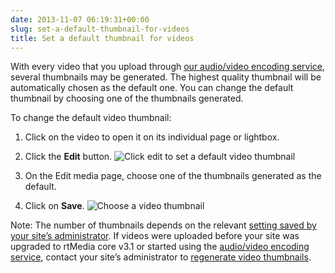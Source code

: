 ```yaml
---
date: 2013-11-07 06:19:31+00:00
slug: set-a-default-thumbnail-for-videos
title: Set a default thumbnail for videos
---
```


With every video that you upload through [our audio/video encoding service](https://rtcamp.com/rtmedia/addons/audio-video-encoding-service/), several thumbnails may be generated. The highest quality thumbnail will be automatically chosen as the default one. You can change the default thumbnail by choosing one of the thumbnails generated.

To change the default video thumbnail:



	
  1. Click on the video to open it on its individual page or lightbox.

	
  2. Click the **Edit** button.
![Click edit to set a default video thumbnail](https://rtcamp.com/wp-content/uploads/2013/11/videoedit.png)

	
  3. On the Edit media page, choose one of the thumbnails generated as the default.

	
  4. Click on **Save**.
![Choose a video thumbnail](https://rtcamp.com/wp-content/uploads/2013/11/image19.png)


Note: The number of thumbnails depends on the relevant [setting saved by your site’s administrator](https://rtcamp.com/rtmedia/docs/admin/rtmedia-settings/general/). If videos were uploaded before your site was upgraded to rtMedia core v3.1 or started using the [audio/video encoding service](https://rtcamp.com/rtmedia/addons/audio-video-encoding-service/), contact your site’s administrator to [regenerate video thumbnails](https://rtcamp.com/rtmedia/docs/admin/regenerate-video-thumbnails/).
